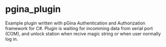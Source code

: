 pgina_plugin
============

Example plugin written with pGina Authentication and Authorization framework for C#.
Plugin is waiting for incomming data from serial port (COM), and unlock station when recive magic string or when user normally log in.

